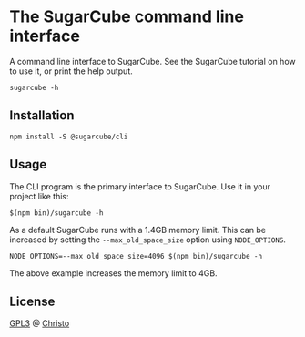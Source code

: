 # The SugarCube command line interface

A command line interface to SugarCube. See the SugarCube tutorial on how to
use it, or print the help output.

`sugarcube -h`

## Installation

    npm install -S @sugarcube/cli

## Usage

The CLI program is the primary interface to SugarCube. Use it in your project like this:

```
$(npm bin)/sugarcube -h
```

As a default SugarCube runs with a 1.4GB memory limit. This can be increased by setting the `--max_old_space_size` option using `NODE_OPTIONS`.

```
NODE_OPTIONS=--max_old_space_size=4096 $(npm bin)/sugarcube -h
```

The above example increases the memory limit to 4GB.

## License

[GPL3](./LICENSE) @ [Christo](christo@cryptodrunks.net)
